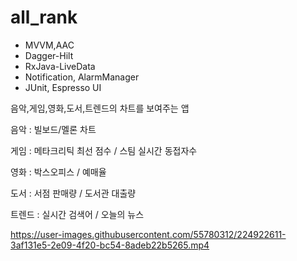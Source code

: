 # all_rank

- MVVM,AAC
- Dagger-Hilt
- RxJava-LiveData
- Notification, AlarmManager
- JUnit, Espresso UI

음악,게임,영화,도서,트렌드의 차트를 보여주는 앱

음악 : 빌보드/멜론 차트

게임 : 메타크리틱 최선 점수 / 스팀 실시간 동접자수

영화 : 박스오피스 / 예매율

도서 : 서점 판매량 / 도서관 대출량

트렌드 : 실시간 검색어 / 오늘의 뉴스



https://user-images.githubusercontent.com/55780312/224922611-3af131e5-2e09-4f20-bc54-8adeb22b5265.mp4


